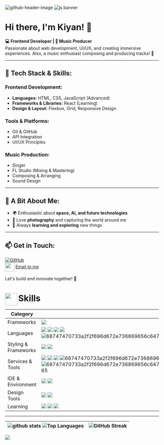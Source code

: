 ![github-header-image](https://github.com/user-attachments/assets/db6c8df9-2f6e-4d11-9e63-3356d4569ac9)
![js banner](https://github.com/user-attachments/assets/41ac9e7a-c55a-40f5-8c5b-4995116add46)
# Hi there, I'm Kiyan! 👋

**💻 Frontend Developer | 🎵 Music Producer**  
Passionate about web development, UI/UX, and creating immersive experiences. Also, a music enthusiast composing and producing tracks! 🚀

---

## 🚀 Tech Stack & Skills:

### **Frontend Development:**
- **Languages:** HTML, CSS, JavaScript (Advanced)
- **Frameworks & Libraries:** React (Learning)
- **Design & Layout:** Flexbox, Grid, Responsive Design

### **Tools & Platforms:**
- Git & GitHub
- API Integration
- UI/UX Principles

### **Music Production:**
- Singer
- FL Studio (Mixing & Mastering)
- Composing & Arranging
- Sound Design

---

## 📌 A Bit About Me:
- 🌍 Enthusiastic about **space, AI, and future technologies**
- 📸 Love **photography** and capturing the world around me
- 🔭 Always **learning and exploring** new things

---

## 📫 Get in Touch:

[![GitHub](https://img.shields.io/badge/GitHub-000?style=for-the-badge&logo=github)](https://github.com/alirezaabbasi-dev)   
<img align="center" src="https://github.com/user-attachments/assets/4322715c-8efd-48e5-a886-1cc6d4f9be90" width="30px">
[Email to me](mailto:alirezaabbasi001@outlook.com)

Let's build and innovate together! 🚀
# Skills <img src='https://github.com/user-attachments/assets/062ef012-a20b-4b97-aeeb-462b5874d24d' align="left" width="40"> 

| Category             | Skills                                                                                                                                                                                                                                                                                                                                                                                                                                                                                                                                                                                                                                                                                                                                                                                                                                                                                                                           |
| -------------------- | ------------------------------------------------------------------------------------------------------------------------------------------------------------------------------------------------------------------------------------------------------------------------------------------------------------------------------------------------------------------------------------------------------------------------------------------------------------------------------------------------------------------------------------------------------------------------------------------------------------------------------------------------------------------------------------------------------------------------------------------------------------------------------------------------------------------------------------------------------------------------------------------------------------------------------------------ |
| Frameworks           | <img src="https://img.shields.io/badge/Tailwind_CSS-38B2AC?style=for-the-badge&logo=tailwind-css&logoColor=white">                                                                                                                                                                                                                                                                                                                                                                                       |
| Languages            | <img src="https://img.shields.io/badge/JavaScript-323330?style=for-the-badge&logo=javascript&logoColor=F7DF1E"/> <img src="https://img.shields.io/badge/C%2B%2B-00599C?style=for-the-badge&logo=c%2B%2B&logoColor=white"/> <img src="https://img.shields.io/badge/C-00599C?style=for-the-badge&logo=c&logoColor=white"/> <img src="https://img.shields.io/badge/HTML5-E34F26?style=for-the-badge&logo=html5&logoColor=white" /> ![68747470733a2f2f696d672e736869656c64732e696f2f62616467652f632532332d2532333233393132302e7376673f7374796c653d666f722d7468652d6261646765266c6f676f3d637368617270266c6f676f436f6c6f723d7768697465](https://github.com/user-attachments/assets/1d2ba8c3-689b-4adf-9b20-429ac2f0ea10)                                                                                                                                                                                                                         |
| Styling & Frameworks | <img src="https://img.shields.io/badge/CSS3-1572B6?style=for-the-badge&logo=css3&logoColor=white" /> <img src="https://img.shields.io/badge/Tailwind_CSS-38B2AC?style=for-the-badge&logo=tailwind-css&logoColor=white">                                                                                                                                                                                                                                                                                                                                                                                                                                                                                                                                                                                                                                                                                                                    |  |
| Services & Tools     | <a href="https://github.com/alirezaabbasi-dev"><img src="https://img.shields.io/badge/GitHub-000000?style=for-the-badge&logo=github&logoColor=white"/></a> <img src="https://img.shields.io/badge/GIT-E44C30?style=for-the-badge&logo=git&logoColor=white"/> <img src="https://img.shields.io/badge/firebase-ffca28?style=for-the-badge&logo=firebase&logoColor=black"/> ![68747470733a2f2f696d672e736869656c64732e696f2f62616467652f4e504d2d2532334342333833372e7376673f7374796c653d666f722d7468652d6261646765266c6f676f3d6e706d266c6f676f436f6c6f723d7768697465](https://github.com/user-attachments/assets/b240c5cb-18d6-4546-9644-1857e0efffe8) ![68747470733a2f2f696d672e736869656c64732e696f2f62616467652f6769746c61622d2532333138313731372e7376673f7374796c653d666f722d7468652d6261646765266c6f676f3d6769746c6162266c6f676f436f6c6f723d7768697465](https://github.com/user-attachments/assets/39408fb7-6200-498d-aadc-e3a43d65dbe2) |
| IDE & Environment    | <img src="https://img.shields.io/badge/VSCode-0078D4?style=for-the-badge&logo=visual%20studio%20code&logoColor=white" /> <img src="https://img.shields.io/badge/Google_chrome-4285F4?style=for-the-badge&logo=Google-chrome&logoColor=white" />                                                                                                                                                                                                                                                                                                                                                                                                                                                                                                                                                                                                                                                                                            |
| Design Tools         | <img src="https://img.shields.io/badge/Adobe%20XD-470137?style=for-the-badge&logo=Adobe%20XD&logoColor=#FF61F6"/> <img src="https://img.shields.io/badge/Figma-F24E1E?style=for-the-badge&logo=figma&logoColor=white"/> <a href="https://dribbble.com/Anmol-Baranwal/">                                                                                                                                                                                                                                                                                                                                                                                                                                                                                                                                                                                                                                                                    |
| Learning             | <img src="https://img.shields.io/badge/TypeScript-007ACC?style=for-the-badge&logo=typescript&logoColor=white"/>  <img src="https://img.shields.io/badge/next.js-000000?style=for-the-badge&logo=nextdotjs&logoColor=white"/> <img src="https://img.shields.io/badge/React-20232A?style=for-the-badge&logo=react&logoColor=61DAFB"/>                                                                                                                                                                                                                                                                                                                                                                                                                                                                                                                                                                                                        |
  
<hr>


| ![github stats](https://github-readme-stats.vercel.app/api?username=alirezaabbasi-dev\&rank_icon=percentile&show_icons=true&theme=vision-friendly-dark) <img  src="https://github-readme-stats.vercel.app/api/top-langs/?username=alirezaabbasi-dev&layout=compact&theme=vision-friendly-dark" alt="Top Languages"/>| ![GitHub Streak](https://github-readme-streak-stats.herokuapp.com/?user=alirezaabbasi-dev&theme=vision-friendly-dark&theme=vision-friendly-dark&border_radius=8)   | 
| --------------------------------------------------------------------------------------------------------------------------------------------------------------------------------------------------------------------------------------------------------------------------------- | -------------------------------------------------------------------------------------------------------------------------------------------------------- |




<img src="https://github-readme-activity-graph.vercel.app/graph?username=alirezaabbasi-dev&bg_color=161b22&color=ffffff&line=d5d5d5&point=a76c6c&area=true&hide_border=true&hide_title=false" />
